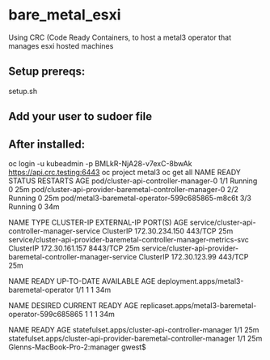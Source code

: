 # bare_metal_esxi
Using CRC (Code Ready Containers, to host a metal3 operator that manages esxi hosted machines


## Setup prereqs:
setup.sh

## Add your user to sudoer file


## After installed:
oc login -u kubeadmin -p BMLkR-NjA28-v7exC-8bwAk  https://api.crc.testing:6443
oc project metal3
oc get all
NAME                                                      READY   STATUS    RESTARTS   AGE
pod/cluster-api-controller-manager-0                      1/1     Running   0          25m
pod/cluster-api-provider-baremetal-controller-manager-0   2/2     Running   0          25m
pod/metal3-baremetal-operator-599c685865-m8c6t            3/3     Running   0          34m

NAME                                                                    TYPE        CLUSTER-IP       EXTERNAL-IP   PORT(S)    AGE
service/cluster-api-controller-manager-service                          ClusterIP   172.30.234.150   <none>        443/TCP    25m
service/cluster-api-provider-baremetal-controller-manager-metrics-svc   ClusterIP   172.30.161.157   <none>        8443/TCP   25m
service/cluster-api-provider-baremetal-controller-manager-service       ClusterIP   172.30.123.99    <none>        443/TCP    25m

NAME                                        READY   UP-TO-DATE   AVAILABLE   AGE
deployment.apps/metal3-baremetal-operator   1/1     1            1           34m

NAME                                                   DESIRED   CURRENT   READY   AGE
replicaset.apps/metal3-baremetal-operator-599c685865   1         1         1       34m

NAME                                                                 READY   AGE
statefulset.apps/cluster-api-controller-manager                      1/1     25m
statefulset.apps/cluster-api-provider-baremetal-controller-manager   1/1     25m
Glenns-MacBook-Pro-2:manager gwest$ 


